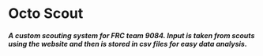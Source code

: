 <h1>Octo Scout</h1>
<h5>A custom scouting system for FRC team 9084. Input is taken from scouts using the website and then is stored in csv files for easy data analysis.</h5>
